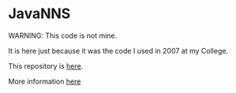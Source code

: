 # JavaNNS

WARNING: This code is not mine.

It is here just because it was the code I used in 2007 at my College.

This repository is [here](https://github.com/mwri/javanns).

More information [here](http://www.ra.cs.uni-tuebingen.de/software/JavaNNS/manual/JavaNNS-manual-1.html)

